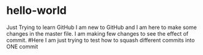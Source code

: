 # hello-world
Just Trying to learn GitHub
I am new to GitHub and I am here to make some changes in the master file. 
I am making few changes to see the effect of commit.
#Here I am just trying to test how to squash different commits into ONE commit
